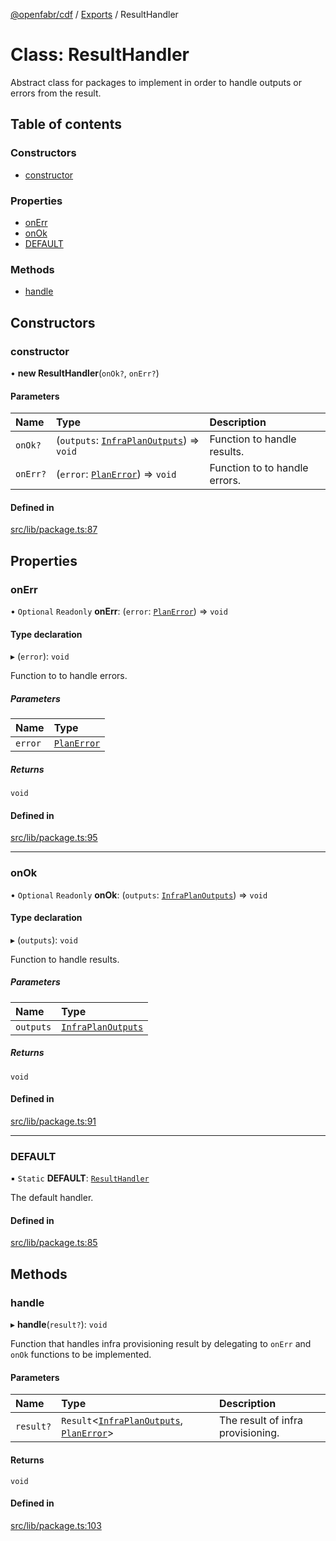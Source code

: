 [@openfabr/cdf](../README.md) / [Exports](../modules.md) / ResultHandler

# Class: ResultHandler

Abstract class for packages to implement in order to handle outputs or errors from the result.

## Table of contents

### Constructors

- [constructor](ResultHandler.md#constructor)

### Properties

- [onErr](ResultHandler.md#onerr)
- [onOk](ResultHandler.md#onok)
- [DEFAULT](ResultHandler.md#default)

### Methods

- [handle](ResultHandler.md#handle)

## Constructors

### constructor

• **new ResultHandler**(`onOk?`, `onErr?`)

#### Parameters

| Name | Type | Description |
| :------ | :------ | :------ |
| `onOk?` | (`outputs`: [`InfraPlanOutputs`](../modules.md#infraplanoutputs)) => `void` | Function to handle results. |
| `onErr?` | (`error`: [`PlanError`](../interfaces/PlanError.md)) => `void` | Function to to handle errors. |

#### Defined in

[src/lib/package.ts:87](https://github.com/openfabr/cdf/blob/18ec52e/core/typescript/src/lib/package.ts#L87)

## Properties

### onErr

• `Optional` `Readonly` **onErr**: (`error`: [`PlanError`](../interfaces/PlanError.md)) => `void`

#### Type declaration

▸ (`error`): `void`

Function to to handle errors.

##### Parameters

| Name | Type |
| :------ | :------ |
| `error` | [`PlanError`](../interfaces/PlanError.md) |

##### Returns

`void`

#### Defined in

[src/lib/package.ts:95](https://github.com/openfabr/cdf/blob/18ec52e/core/typescript/src/lib/package.ts#L95)

___

### onOk

• `Optional` `Readonly` **onOk**: (`outputs`: [`InfraPlanOutputs`](../modules.md#infraplanoutputs)) => `void`

#### Type declaration

▸ (`outputs`): `void`

Function to handle results.

##### Parameters

| Name | Type |
| :------ | :------ |
| `outputs` | [`InfraPlanOutputs`](../modules.md#infraplanoutputs) |

##### Returns

`void`

#### Defined in

[src/lib/package.ts:91](https://github.com/openfabr/cdf/blob/18ec52e/core/typescript/src/lib/package.ts#L91)

___

### DEFAULT

▪ `Static` **DEFAULT**: [`ResultHandler`](ResultHandler.md)

The default handler.

#### Defined in

[src/lib/package.ts:85](https://github.com/openfabr/cdf/blob/18ec52e/core/typescript/src/lib/package.ts#L85)

## Methods

### handle

▸ **handle**(`result?`): `void`

Function that handles infra provisioning result by delegating to `onErr` and `onOk` functions to be implemented.

#### Parameters

| Name | Type | Description |
| :------ | :------ | :------ |
| `result?` | `Result`<[`InfraPlanOutputs`](../modules.md#infraplanoutputs), [`PlanError`](../interfaces/PlanError.md)\> | The result of infra provisioning. |

#### Returns

`void`

#### Defined in

[src/lib/package.ts:103](https://github.com/openfabr/cdf/blob/18ec52e/core/typescript/src/lib/package.ts#L103)

